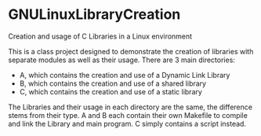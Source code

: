 # GNULinuxLibraryCreation
Creation and usage of C Libraries in a Linux environment

This is a class project designed to demonstrate the creation of libraries with separate modules as well as their usage.
There are 3 main directories:
  - A, which contains the creation and use of a Dynamic Link Library
  - B, which contains the creation and use of a shared library
  - C, which contains the creation and use of a static library
 
 The Libraries and their usage in each directory are the same, the difference stems from their type.
 A and B each contain their own Makefile to compile and link the Library and main program. C simply contains a script instead.
